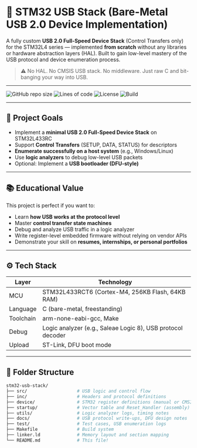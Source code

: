 # 🧩 STM32 USB Stack (Bare-Metal USB 2.0 Device Implementation)

A fully custom **USB 2.0 Full-Speed Device Stack** (Control Transfers only) for the STM32L4 series — implemented **from scratch** without any libraries or hardware abstraction layers (HAL). Built to gain low-level mastery of the USB protocol and device enumeration process.

> ⚠️ No HAL. No CMSIS USB stack. No middleware. Just raw C and bit-banging your way into USB.

---

![GitHub repo size](https://img.shields.io/github/repo-size/yourusername/stm32-usb-stack?color=blue)
![Lines of code](https://img.shields.io/tokei/lines/github/yourusername/stm32-usb-stack)
![License](https://img.shields.io/github/license/yourusername/stm32-usb-stack?color=green)
![Build](https://img.shields.io/badge/build-manual%20(make)-red)

---

## 🎯 Project Goals

- Implement a **minimal USB 2.0 Full-Speed Device Stack** on STM32L433RC
- Support **Control Transfers** (SETUP, DATA, STATUS) for descriptors
- **Enumerate successfully on a host system** (e.g., Windows/Linux)
- Use **logic analyzers** to debug low-level USB packets
- Optional: Implement a **USB bootloader (DFU-style)**

---

## 📚 Educational Value

This project is perfect if you want to:

- Learn **how USB works at the protocol level**
- Master **control transfer state machines**
- Debug and analyze USB traffic in a logic analyzer
- Write register-level embedded firmware without relying on vendor APIs
- Demonstrate your skill on **resumes, internships, or personal portfolios**

---

## ⚙️ Tech Stack

| Layer | Technology |
|-------|------------|
| MCU | STM32L433RCT6 (Cortex-M4, 256KB Flash, 64KB RAM) |
| Language | C (bare-metal, freestanding) |
| Toolchain | arm-none-eabi-gcc, Make |
| Debug | Logic analyzer (e.g., Saleae Logic 8), USB protocol decoder |
| Upload | ST-Link, DFU boot mode |

---

## 📁 Folder Structure

```bash
stm32-usb-stack/
├── src/                   # USB logic and control flow
├── inc/                   # Headers and protocol definitions
├── device/                # STM32 register definitions (manual or CMSIS)
├── startup/               # Vector table and Reset_Handler (assembly)
├── utils/                 # Logic analyzer logs, timing notes
├── docs/                  # USB protocol write-ups, DFU design notes
├── test/                  # Test cases, USB enumeration logs
├── Makefile               # Build system
├── linker.ld              # Memory layout and section mapping
└── README.md              # This file!
